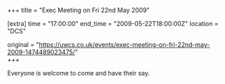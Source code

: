 +++
title = "Exec Meeting on Fri 22nd May 2009"

[extra]
time = "17:00:00"
end_time = "2009-05-22T18:00:00Z"
location = "DCS"

original = "https://uwcs.co.uk/events/exec-meeting-on-fri-22nd-may-2009-1474489023475/"    
+++

Everyone is welcome to come and have their say.

